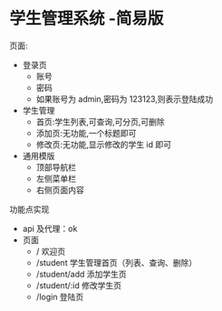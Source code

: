 # 学生管理系统 -简易版

页面:

- 登录页
  - 账号
  - 密码
  - 如果账号为 admin,密码为 123123,则表示登陆成功
- 学生管理
  - 首页:学生列表,可查询,可分页,可删除
  - 添加页:无功能,一个标题即可
  - 修改页:无功能,显示修改的学生 id 即可
- 通用模版
  - 顶部导航栏
  - 左侧菜单栏
  - 右侧页面内容

功能点实现

- api 及代理：ok
- 页面
  - / 欢迎页
  - /student 学生管理首页（列表、查询、删除）
  - /student/add 添加学生页
  - /student/:id 修改学生页
  - /login 登陆页
